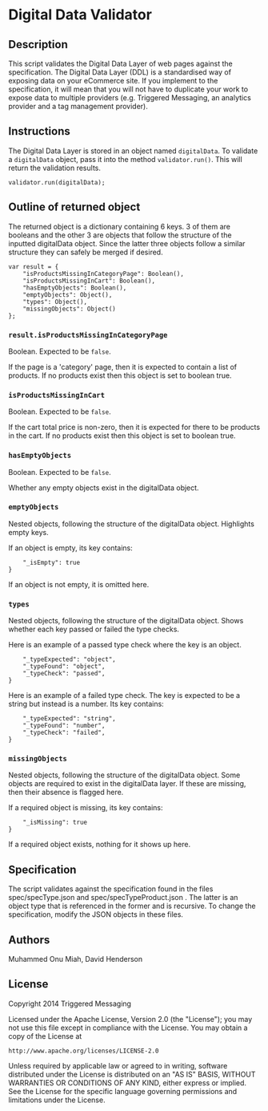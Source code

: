# Digital Data Validator

## Description

This script validates the Digital Data Layer of web pages against the specification.
The Digital Data Layer (DDL) is a standardised way of exposing data on your eCommerce site. If you implement to the
specification, it will mean that you will not have to duplicate your work to expose data to multiple providers (e.g.
Triggered Messaging, an analytics provider and a tag management provider).


## Instructions

The Digital Data Layer is stored in an object named `digitalData`. To validate a `digitalData` object, pass it into the
method `validator.run()`. This will return the validation results.

```
validator.run(digitalData);
```


## Outline of returned object

The returned object is a dictionary containing 6 keys. 3 of them are booleans and the other 3 are objects that follow
the structure of the inputted digitalData object. Since the latter three objects follow a similar structure they can
safely be merged if desired.

```
var result = {
    "isProductsMissingInCategoryPage": Boolean(),
    "isProductsMissingInCart": Boolean(),
    "hasEmptyObjects": Boolean(),
    "emptyObjects": Object(),
    "types": Object(),
    "missingObjects": Object()
};
```

### `result.isProductsMissingInCategoryPage`

Boolean. Expected to be `false`.

If the page is a 'category' page, then it is expected to contain a list of products. If no products exist then this
object is set to boolean true.

### `isProductsMissingInCart`

Boolean. Expected to be `false`.

If the cart total price is non-zero, then it is expected for there to be products in the cart. If no products exist then
this object is set to boolean true.

### `hasEmptyObjects`

Boolean. Expected to be `false`.

Whether any empty objects exist in the digitalData object.

### `emptyObjects`

Nested objects, following the structure of the digitalData object. Highlights empty keys.

If an object is empty, its key contains:
```{
    "_isEmpty": true
}
```

If an object is not empty, it is omitted here.

### `types`

Nested objects, following the structure of the digitalData object. Shows whether each key passed or failed the type
checks.

Here is an example of a passed type check where the key is an object.
```{
    "_typeExpected": "object",
    "_typeFound": "object",
    "_typeCheck": "passed",
}
```

Here is an example of a failed type check. The key is expected to be a string but instead is a number. Its key contains:
```{
    "_typeExpected": "string",
    "_typeFound": "number",
    "_typeCheck": "failed",
}
```

### `missingObjects`

Nested objects, following the structure of the digitalData object. Some objects are required to exist in the digitalData
layer. If these are missing, then their absence is flagged here.

If a required object is missing, its key contains:
```{
    "_isMissing": true
}
```

If a required object exists, nothing for it shows up here.


## Specification

The script validates against the specification found in the files spec/specType.json and spec/specTypeProduct.json .
The latter is an object type that is referenced in the former and is recursive. To change the specification, modify the
JSON objects in these files.


## Authors
Muhammed Onu Miah,
David Henderson


## License
Copyright 2014 Triggered Messaging

Licensed under the Apache License, Version 2.0 (the "License");
you may not use this file except in compliance with the License.
You may obtain a copy of the License at

    http://www.apache.org/licenses/LICENSE-2.0

Unless required by applicable law or agreed to in writing, software
distributed under the License is distributed on an "AS IS" BASIS,
WITHOUT WARRANTIES OR CONDITIONS OF ANY KIND, either express or implied.
See the License for the specific language governing permissions and
limitations under the License.



